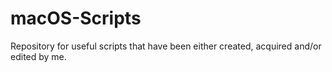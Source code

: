 # macOS-Scripts
Repository for useful scripts that have been either created, acquired and/or edited by me. 
